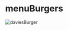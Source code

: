 # menuBurgers


![daviesBurger](https://github.com/anamariamad/menuBurgers/assets/134279099/4db03e4b-938e-45d3-bad2-282348b69a22)
